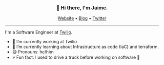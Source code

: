 

<h3 align="center">👋 Hi there, I'm Jaime.</h3>

<p align="center">
  <a href="https://jaimedearcos.es/">Website</a> •
  <a href="https://blog.jaimedearcos.es/">Blog</a> •
  <a href="https://twitter.com/jaimedearcos">Twitter</a>
</p>

---

I'm a Software Engineer at [Twilio](https://www.twilio.com/).

- 🔭 I’m currently working at Twilio
- 🌱 I’m currently learning about Infrastructure as code (IaC) and terraform.
- 😄 Pronouns: he/him
- ⚡ Fun fact: I used to drive a truck before working on software 🙌
